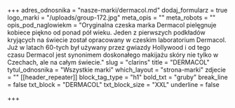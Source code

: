 +++
adres_odnosnika = "nasze-marki/dermacol.md"
dodaj_formularz = true
logo_marki = "/uploads/group-172.jpg"
meta_opis = ""
meta_robots = ""
opis_pod_naglowiekm = "Oryginalna czeska marka Dermacol pielęgnuje kobiece piękno od ponad pół wieku. Jeden z pierwszych podkładów kryjących na świecie został opracowany w czeskim laboratorium Dermacol. Już w latach 60-tych był używany przez gwiazdy Hollywood i od tego czasu Dermacol jest synonimem doskonałego makijażu skóry nie tylko w Czechach, ale na całym świecie."
slug = "clarins"
title = "DERMACOL"
tytul_odnosnika = "Wszystkie marki"
which_layout = "strona-marki"
zdjecie = ""
[[header_repeater]]
block_tag_type = "h1"
bold_txt = "gruby"
break_line = false
txt_block = "DERMACOL"
txt_block_size = "XXL"
underline = false

+++
